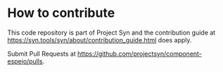 # How to contribute

This code repository is part of Project Syn and the contribution guide at
https://syn.tools/syn/about/contribution_guide.html does apply.

Submit Pull Requests at https://github.com/projectsyn/component-espejo/pulls.
